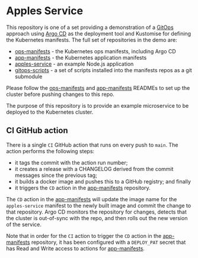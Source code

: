 # Apples Service

This repository is one of a set providing a demonstration of a [GitOps](https://www.weave.works/technologies/gitops/) approach using [Argo CD](https://argo-cd.readthedocs.io/en/stable/) as the deployment tool and Kustomise for defining the Kubernetes manifests.
The full set of repositories in the demo are:
- [ops-manifests](https://github.com/rw-gitops-demo/ops-manifests) - the Kubernetes ops manifests, including Argo CD
- [app-manifests](https://github.com/rw-gitops-demo/app-manifests) - the Kubernetes application manifests
- [apples-service](https://github.com/rw-gitops-demo/apples-service) - an example Node.js application
- [gitops-scripts](https://github.com/rw-gitops-demo/gitops-scripts) - a set of scripts installed into the manifests repos as a git submodule

Please follow the [ops-manifests](https://github.com/rw-gitops-demo/ops-manifests) and [app-manifests](https://github.com/rw-gitops-demo/app-manifests) READMEs to set up the cluster before pushing changes to this repo.

The purpose of this repository is to provide an example microservice to be deployed to the Kubernetes cluster.

## CI GitHub action

There is a single `CI` GitHub action that runs on every push to `main`. The action performs the following steps:
- it tags the commit with the action run number;
- it creates a release with a CHANGELOG derived from the commit messages since the previous tag;
- it builds a docker image and pushes this to a GitHub registry; and finally
- it triggers the `CD` action in the [app-manifests](https://github.com/rw-gitops-demo/app-manifests) repository.

The `CD` action in the [app-manifests](https://github.com/rw-gitops-demo/app-manifests) will update the image name for the `apples-service` manifest to the newly built image and commit the change to that repository. Argo CD monitors the repository for changes, detects that the cluster is out-of-sync with the repo, and then rolls out the new version of the service.

Note that in order for the `CI` action to trigger the `CD` action in the [app-manifests](https://github.com/rw-gitops-demo/app-manifests) repository, it has been configured with a `DEPLOY_PAT` secret that has Read and Write access to actions for [app-manifests](https://github.com/rw-gitops-demo/app-manifests).
